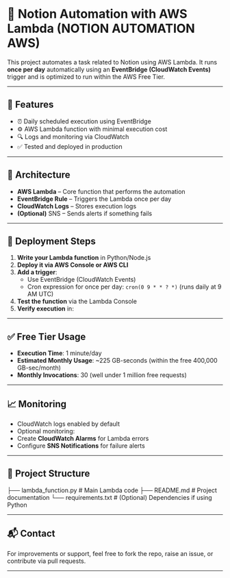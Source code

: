 # 🧠 Notion Automation with AWS Lambda (NOTION AUTOMATION AWS)

This project automates a task related to Notion using AWS Lambda. It runs **once per day** automatically using an **EventBridge (CloudWatch Events)** trigger and is optimized to run within the AWS Free Tier.

---

## 📌 Features

- ⏰ Daily scheduled execution using EventBridge
- ⚙️ AWS Lambda function with minimal execution cost
- 🔍 Logs and monitoring via CloudWatch
- ✅ Tested and deployed in production

---

## 🧱 Architecture

- **AWS Lambda** – Core function that performs the automation
- **EventBridge Rule** – Triggers the Lambda once per day
- **CloudWatch Logs** – Stores execution logs
- **(Optional)** SNS – Sends alerts if something fails

---

## 🚀 Deployment Steps

1. **Write your Lambda function** in Python/Node.js
2. **Deploy it via AWS Console or AWS CLI**
3. **Add a trigger**:
   - Use EventBridge (CloudWatch Events)
   - Cron expression for once per day: `cron(0 9 * * ? *)` (runs daily at 9 AM UTC)
4. **Test the function** via the Lambda Console
5. **Verify execution** in:


---

## ✅ Free Tier Usage

- **Execution Time**: 1 minute/day
- **Estimated Monthly Usage**: ~225 GB-seconds (within the free 400,000 GB-sec/month)
- **Monthly Invocations**: 30 (well under 1 million free requests)

---

## 📈 Monitoring

- CloudWatch logs enabled by default
- Optional monitoring:
- Create **CloudWatch Alarms** for Lambda errors
- Configure **SNS Notifications** for failure alerts

---

## 📂 Project Structure

├── lambda_function.py # Main Lambda code
├── README.md # Project documentation
└── requirements.txt # (Optional) Dependencies if using Python


---

## 📬 Contact

For improvements or support, feel free to fork the repo, raise an issue, or contribute via pull requests.

---
